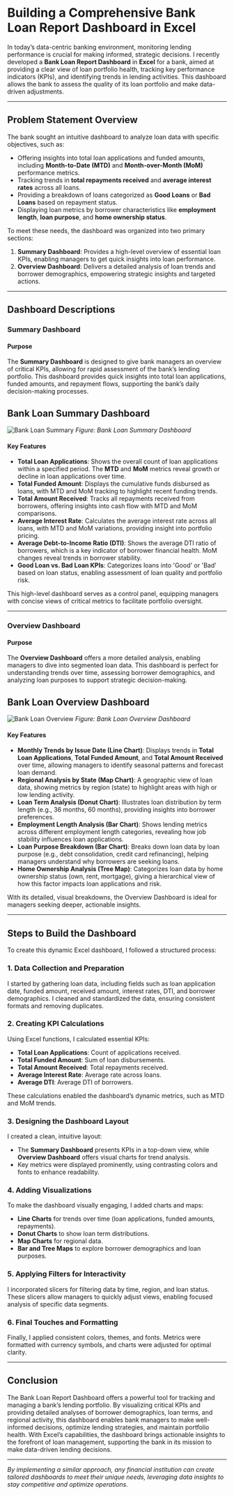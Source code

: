 # Building a Comprehensive Bank Loan Report Dashboard in Excel

In today’s data-centric banking environment, monitoring lending performance is crucial for making informed, strategic decisions. I recently developed a **Bank Loan Report Dashboard** in **Excel** for a bank, aimed at providing a clear view of loan portfolio health, tracking key performance indicators (KPIs), and identifying trends in lending activities. This dashboard allows the bank to assess the quality of its loan portfolio and make data-driven adjustments.

---

## Problem Statement Overview

The bank sought an intuitive dashboard to analyze loan data with specific objectives, such as:

- Offering insights into total loan applications and funded amounts, including **Month-to-Date (MTD)** and **Month-over-Month (MoM)** performance metrics.
- Tracking trends in **total repayments received** and **average interest rates** across all loans.
- Providing a breakdown of loans categorized as **Good Loans** or **Bad Loans** based on repayment status.
- Displaying loan metrics by borrower characteristics like **employment length**, **loan purpose**, and **home ownership status**.

To meet these needs, the dashboard was organized into two primary sections:

1. **Summary Dashboard**: Provides a high-level overview of essential loan KPIs, enabling managers to get quick insights into loan performance.
2. **Overview Dashboard**: Delivers a detailed analysis of loan trends and borrower demographics, empowering strategic insights and targeted actions.

---

## Dashboard Descriptions

### Summary Dashboard

#### Purpose
The **Summary Dashboard** is designed to give bank managers an overview of critical KPIs, allowing for rapid assessment of the bank’s lending portfolio. This dashboard provides quick insights into total loan applications, funded amounts, and repayment flows, supporting the bank’s daily decision-making processes.

## Bank Loan Summary Dashboard

![Bank Loan Summary](Bank%20loan%20summary.jpg)
*Figure: Bank Loan Summary Dashboard*

#### Key Features

- **Total Loan Applications**: Shows the overall count of loan applications within a specified period. The **MTD** and **MoM** metrics reveal growth or decline in loan applications over time.
- **Total Funded Amount**: Displays the cumulative funds disbursed as loans, with MTD and MoM tracking to highlight recent funding trends.
- **Total Amount Received**: Tracks all repayments received from borrowers, offering insights into cash flow with MTD and MoM comparisons.
- **Average Interest Rate**: Calculates the average interest rate across all loans, with MTD and MoM variations, providing insight into portfolio pricing.
- **Average Debt-to-Income Ratio (DTI)**: Shows the average DTI ratio of borrowers, which is a key indicator of borrower financial health. MoM changes reveal trends in borrower stability.
- **Good Loan vs. Bad Loan KPIs**: Categorizes loans into 'Good' or 'Bad' based on loan status, enabling assessment of loan quality and portfolio risk.

This high-level dashboard serves as a control panel, equipping managers with concise views of critical metrics to facilitate portfolio oversight.

---

### Overview Dashboard

#### Purpose
The **Overview Dashboard** offers a more detailed analysis, enabling managers to dive into segmented loan data. This dashboard is perfect for understanding trends over time, assessing borrower demographics, and analyzing loan purposes to support strategic decision-making.

## Bank Loan Overview Dashboard

![Bank Loan Overview](Bank%20Loan%20Overview.jpg)
*Figure: Bank Loan Overview Dashboard*

#### Key Features

- **Monthly Trends by Issue Date (Line Chart)**: Displays trends in **Total Loan Applications**, **Total Funded Amount**, and **Total Amount Received** over time, allowing managers to identify seasonal patterns and forecast loan demand.
- **Regional Analysis by State (Map Chart)**: A geographic view of loan data, showing metrics by region (state) to highlight areas with high or low lending activity.
- **Loan Term Analysis (Donut Chart)**: Illustrates loan distribution by term length (e.g., 36 months, 60 months), providing insights into borrower preferences.
- **Employment Length Analysis (Bar Chart)**: Shows lending metrics across different employment length categories, revealing how job stability influences loan applications.
- **Loan Purpose Breakdown (Bar Chart)**: Breaks down loan data by loan purpose (e.g., debt consolidation, credit card refinancing), helping managers understand why borrowers are seeking loans.
- **Home Ownership Analysis (Tree Map)**: Categorizes loan data by home ownership status (own, rent, mortgage), giving a hierarchical view of how this factor impacts loan applications and risk.

With its detailed, visual breakdowns, the Overview Dashboard is ideal for managers seeking deeper, actionable insights.

---

## Steps to Build the Dashboard

To create this dynamic Excel dashboard, I followed a structured process:

### 1. Data Collection and Preparation
I started by gathering loan data, including fields such as loan application date, funded amount, received amount, interest rates, DTI, and borrower demographics. I cleaned and standardized the data, ensuring consistent formats and removing duplicates.

### 2. Creating KPI Calculations
Using Excel functions, I calculated essential KPIs:
- **Total Loan Applications**: Count of applications received.
- **Total Funded Amount**: Sum of loan disbursements.
- **Total Amount Received**: Total repayments received.
- **Average Interest Rate**: Average rate across loans.
- **Average DTI**: Average DTI of borrowers.

These calculations enabled the dashboard’s dynamic metrics, such as MTD and MoM trends.

### 3. Designing the Dashboard Layout
I created a clean, intuitive layout:
- The **Summary Dashboard** presents KPIs in a top-down view, while **Overview Dashboard** offers visual charts for trend analysis.
- Key metrics were displayed prominently, using contrasting colors and fonts to enhance readability.

### 4. Adding Visualizations
To make the dashboard visually engaging, I added charts and maps:
- **Line Charts** for trends over time (loan applications, funded amounts, repayments).
- **Donut Charts** to show loan term distributions.
- **Map Charts** for regional data.
- **Bar and Tree Maps** to explore borrower demographics and loan purposes.

### 5. Applying Filters for Interactivity
I incorporated slicers for filtering data by time, region, and loan status. These slicers allow managers to quickly adjust views, enabling focused analysis of specific data segments.

### 6. Final Touches and Formatting
Finally, I applied consistent colors, themes, and fonts. Metrics were formatted with currency symbols, and charts were adjusted for optimal clarity.


---

## Conclusion

The Bank Loan Report Dashboard offers a powerful tool for tracking and managing a bank’s lending portfolio. By visualizing critical KPIs and providing detailed analyses of borrower demographics, loan terms, and regional activity, this dashboard enables bank managers to make well-informed decisions, optimize lending strategies, and maintain portfolio health. With Excel’s capabilities, the dashboard brings actionable insights to the forefront of loan management, supporting the bank in its mission to make data-driven lending decisions.

---

*By implementing a similar approach, any financial institution can create tailored dashboards to meet their unique needs, leveraging data insights to stay competitive and optimize operations.*
